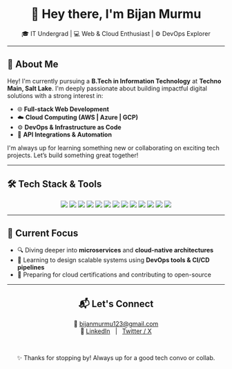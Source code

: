 <div align="center">

# 👋 Hey there, I'm **Bijan Murmu**  
🎓 IT Undergrad | 💻 Web & Cloud Enthusiast | ⚙️ DevOps Explorer  

</div>

---

## 🚀 About Me

Hey! I'm currently pursuing a **B.Tech in Information Technology** at **Techno Main, Salt Lake**. I'm deeply passionate about building impactful digital solutions with a strong interest in:

- 🌐 **Full-stack Web Development**
- ☁️ **Cloud Computing (AWS | Azure | GCP)**
- ⚙️ **DevOps & Infrastructure as Code**
- 🔌 **API Integrations & Automation**

I'm always up for learning something new or collaborating on exciting tech projects. Let’s build something great together!

---

## 🛠️ Tech Stack & Tools

<p align="center">
  <img src="https://img.shields.io/badge/C-00599C?style=flat&logo=c&logoColor=white" />
  <img src="https://img.shields.io/badge/Python-3776AB?style=flat&logo=python&logoColor=white" />
  <img src="https://img.shields.io/badge/Java-007396?style=flat&logo=java&logoColor=white" />
  <img src="https://img.shields.io/badge/HTML5-E34F26?style=flat&logo=html5&logoColor=white" />
  <img src="https://img.shields.io/badge/CSS3-1572B6?style=flat&logo=css3&logoColor=white" />
  <img src="https://img.shields.io/badge/JavaScript-F7DF1E?style=flat&logo=javascript&logoColor=black" />
  <img src="https://img.shields.io/badge/React-20232A?style=flat&logo=react&logoColor=61DAFB" />
  <img src="https://img.shields.io/badge/AWS-232F3E?style=flat&logo=amazon-aws&logoColor=white" />
  <img src="https://img.shields.io/badge/Azure-0078D4?style=flat&logo=microsoft-azure&logoColor=white" />
  <img src="https://img.shields.io/badge/GCP-4285F4?style=flat&logo=google-cloud&logoColor=white" />
  <img src="https://img.shields.io/badge/Docker-2496ED?style=flat&logo=docker&logoColor=white" />
  <img src="https://img.shields.io/badge/Kubernetes-326CE5?style=flat&logo=kubernetes&logoColor=white" />
  <img src="https://img.shields.io/badge/Terraform-623CE4?style=flat&logo=terraform&logoColor=white" />
</p>

---

## 🌱 Current Focus

- 🔍 Diving deeper into **microservices** and **cloud-native architectures**
- 🧩 Learning to design scalable systems using **DevOps tools & CI/CD pipelines**
- 📘 Preparing for cloud certifications and contributing to open-source

---

<div align="center">

## 📬 Let's Connect

📧 [bijanmurmu123@gmail.com](mailto:bijanmurmu123@gmail.com)  
🔗 [LinkedIn](https://www.linkedin.com/in/bijanmurmu) &nbsp;&nbsp;|&nbsp;&nbsp; [Twitter / X](https://x.com/bijanmurmuXO)

<br/>

✨ Thanks for stopping by! Always up for a good tech convo or collab.

</div>

